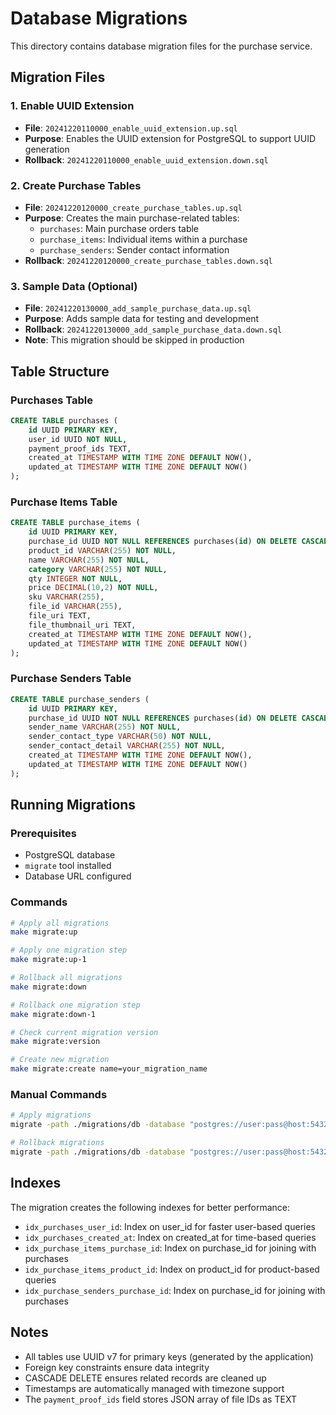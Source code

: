 # Database Migrations

This directory contains database migration files for the purchase service.

## Migration Files

### 1. Enable UUID Extension
- **File**: `20241220110000_enable_uuid_extension.up.sql`
- **Purpose**: Enables the UUID extension for PostgreSQL to support UUID generation
- **Rollback**: `20241220110000_enable_uuid_extension.down.sql`

### 2. Create Purchase Tables
- **File**: `20241220120000_create_purchase_tables.up.sql`
- **Purpose**: Creates the main purchase-related tables:
  - `purchases`: Main purchase orders table
  - `purchase_items`: Individual items within a purchase
  - `purchase_senders`: Sender contact information
- **Rollback**: `20241220120000_create_purchase_tables.down.sql`

### 3. Sample Data (Optional)
- **File**: `20241220130000_add_sample_purchase_data.up.sql`
- **Purpose**: Adds sample data for testing and development
- **Rollback**: `20241220130000_add_sample_purchase_data.down.sql`
- **Note**: This migration should be skipped in production

## Table Structure

### Purchases Table
```sql
CREATE TABLE purchases (
    id UUID PRIMARY KEY,
    user_id UUID NOT NULL,
    payment_proof_ids TEXT,
    created_at TIMESTAMP WITH TIME ZONE DEFAULT NOW(),
    updated_at TIMESTAMP WITH TIME ZONE DEFAULT NOW()
);
```

### Purchase Items Table
```sql
CREATE TABLE purchase_items (
    id UUID PRIMARY KEY,
    purchase_id UUID NOT NULL REFERENCES purchases(id) ON DELETE CASCADE,
    product_id VARCHAR(255) NOT NULL,
    name VARCHAR(255) NOT NULL,
    category VARCHAR(255) NOT NULL,
    qty INTEGER NOT NULL,
    price DECIMAL(10,2) NOT NULL,
    sku VARCHAR(255),
    file_id VARCHAR(255),
    file_uri TEXT,
    file_thumbnail_uri TEXT,
    created_at TIMESTAMP WITH TIME ZONE DEFAULT NOW(),
    updated_at TIMESTAMP WITH TIME ZONE DEFAULT NOW()
);
```

### Purchase Senders Table
```sql
CREATE TABLE purchase_senders (
    id UUID PRIMARY KEY,
    purchase_id UUID NOT NULL REFERENCES purchases(id) ON DELETE CASCADE,
    sender_name VARCHAR(255) NOT NULL,
    sender_contact_type VARCHAR(50) NOT NULL,
    sender_contact_detail VARCHAR(255) NOT NULL,
    created_at TIMESTAMP WITH TIME ZONE DEFAULT NOW(),
    updated_at TIMESTAMP WITH TIME ZONE DEFAULT NOW()
);
```

## Running Migrations

### Prerequisites
- PostgreSQL database
- `migrate` tool installed
- Database URL configured

### Commands
```bash
# Apply all migrations
make migrate:up

# Apply one migration step
make migrate:up-1

# Rollback all migrations
make migrate:down

# Rollback one migration step
make migrate:down-1

# Check current migration version
make migrate:version

# Create new migration
make migrate:create name=your_migration_name
```

### Manual Commands
```bash
# Apply migrations
migrate -path ./migrations/db -database "postgres://user:pass@host:5432/db?sslmode=disable" up

# Rollback migrations
migrate -path ./migrations/db -database "postgres://user:pass@host:5432/db?sslmode=disable" down
```

## Indexes

The migration creates the following indexes for better performance:
- `idx_purchases_user_id`: Index on user_id for faster user-based queries
- `idx_purchases_created_at`: Index on created_at for time-based queries
- `idx_purchase_items_purchase_id`: Index on purchase_id for joining with purchases
- `idx_purchase_items_product_id`: Index on product_id for product-based queries
- `idx_purchase_senders_purchase_id`: Index on purchase_id for joining with purchases

## Notes

- All tables use UUID v7 for primary keys (generated by the application)
- Foreign key constraints ensure data integrity
- CASCADE DELETE ensures related records are cleaned up
- Timestamps are automatically managed with timezone support
- The `payment_proof_ids` field stores JSON array of file IDs as TEXT

